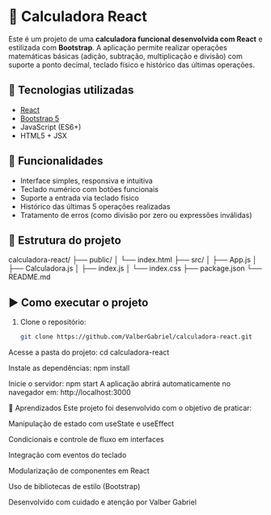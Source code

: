 # 🧮 Calculadora React

Este é um projeto de uma **calculadora funcional desenvolvida com React** e estilizada com **Bootstrap**. A aplicação permite realizar operações matemáticas básicas (adição, subtração, multiplicação e divisão) com suporte a ponto decimal, teclado físico e histórico das últimas operações.

## 🚀 Tecnologias utilizadas

- [React](https://reactjs.org/)
- [Bootstrap 5](https://getbootstrap.com/)
- JavaScript (ES6+)
- HTML5 + JSX

## 📱 Funcionalidades

- Interface simples, responsiva e intuitiva
- Teclado numérico com botões funcionais
- Suporte a entrada via teclado físico
- Histórico das últimas 5 operações realizadas
- Tratamento de erros (como divisão por zero ou expressões inválidas)

## 📂 Estrutura do projeto

calculadora-react/
├── public/
│ └── index.html
├── src/
│ ├── App.js
│ ├── Calculadora.js
│ ├── index.js
│ └── index.css
├── package.json
└── README.md

## ▶️ Como executar o projeto

1. Clone o repositório:
   ```bash
   git clone https://github.com/ValberGabriel/calculadora-react.git
   
Acesse a pasta do projeto:
cd calculadora-react

Instale as dependências:
npm install

Inicie o servidor:
npm start
A aplicação abrirá automaticamente no navegador em: http://localhost:3000

🧠 Aprendizados
Este projeto foi desenvolvido com o objetivo de praticar:

Manipulação de estado com useState e useEffect

Condicionais e controle de fluxo em interfaces

Integração com eventos do teclado

Modularização de componentes em React

Uso de bibliotecas de estilo (Bootstrap)

Desenvolvido com cuidado e atenção por Valber Gabriel
